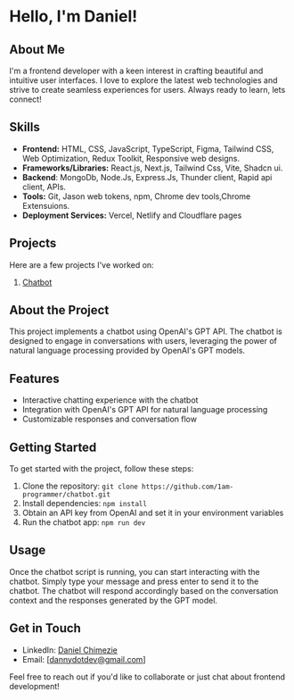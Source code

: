 # Hello, I'm Daniel! 

## About Me
I'm a frontend developer with a keen interest in crafting beautiful and intuitive user interfaces. I love to explore the latest web technologies and strive to create seamless experiences for users.
Always ready to learn, lets connect!

## Skills
- **Frontend:** HTML, CSS, JavaScript, TypeScript, Figma, Tailwind CSS, Web Optimization, Redux Toolkit, Responsive web designs.
- **Frameworks/Libraries:** React.js, Next.js, Tailwind Css, Vite, Shadcn ui.
- **Backend**: MongoDb, Node.Js, Express.Js, Thunder client, Rapid api client, APIs.
- **Tools:** Git, Jason web tokens, npm, Chrome dev tools,Chrome Extensuions.
- **Deployment Services:** Vercel, Netlify and Cloudflare pages
  

## Projects
Here are a few projects I've worked on:
1. [Chatbot ](https://github.com/1am-programmer/chatbot.git) 

## About the Project
This project implements a chatbot using OpenAI's GPT API. The chatbot is designed to engage in conversations with users, leveraging the power of natural language processing provided by OpenAI's GPT models.

## Features
- Interactive chatting experience with the chatbot
- Integration with OpenAI's GPT API for natural language processing
- Customizable responses and conversation flow

## Getting Started
To get started with the project, follow these steps:
1. Clone the repository: `git clone https://github.com/1am-programmer/chatbot.git`
2. Install dependencies: `npm install`
3. Obtain an API key from OpenAI and set it in your environment variables
4. Run the chatbot app: `npm run dev`

## Usage
Once the chatbot script is running, you can start interacting with the chatbot. Simply type your message and press enter to send it to the chatbot. The chatbot will respond accordingly based on the conversation context and the responses generated by the GPT model.



## Get in Touch
- LinkedIn: [Daniel Chimezie](https://www.linkedin.com/in/da23niel)
- Email: [dannydotdev@gmail.com]

Feel free to reach out if you'd like to collaborate or just chat about frontend development!



<!---
1am-programmer/1am-programmer is a ✨ special ✨ repository because its `README.md` (this file) appears on your GitHub profile.
You can click the Preview link to take a look at your changes.
--->
